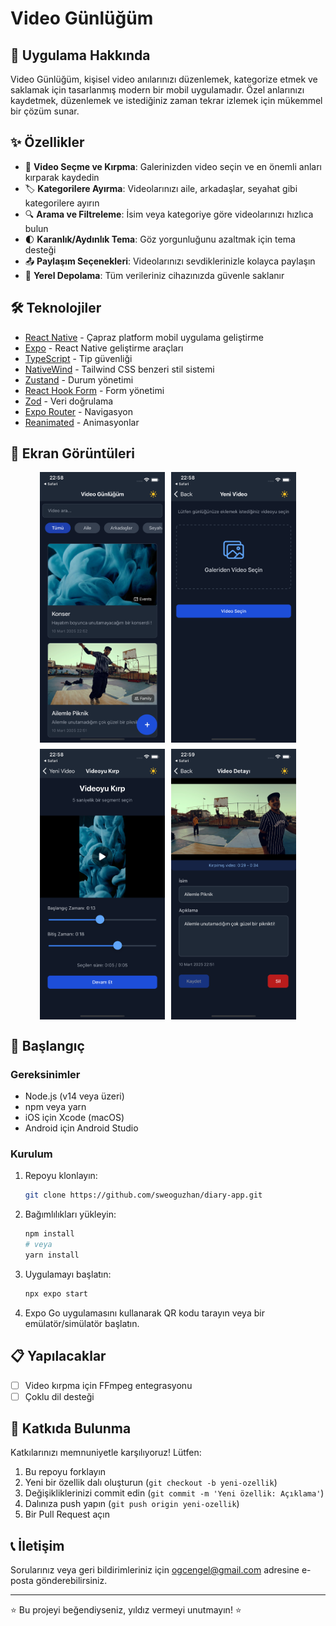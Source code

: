 # Video Günlüğüm


## 📱 Uygulama Hakkında

Video Günlüğüm, kişisel video anılarınızı düzenlemek, kategorize etmek ve saklamak için tasarlanmış modern bir mobil uygulamadır. Özel anlarınızı kaydetmek, düzenlemek ve istediğiniz zaman tekrar izlemek için mükemmel bir çözüm sunar.

## ✨ Özellikler

- 🎥 **Video Seçme ve Kırpma**: Galerinizden video seçin ve en önemli anları kırparak kaydedin
- 🏷️ **Kategorilere Ayırma**: Videolarınızı aile, arkadaşlar, seyahat gibi kategorilere ayırın
- 🔍 **Arama ve Filtreleme**: İsim veya kategoriye göre videolarınızı hızlıca bulun
- 🌓 **Karanlık/Aydınlık Tema**: Göz yorgunluğunu azaltmak için tema desteği
- 📤 **Paylaşım Seçenekleri**: Videolarınızı sevdiklerinizle kolayca paylaşın
- 💾 **Yerel Depolama**: Tüm verileriniz cihazınızda güvenle saklanır

## 🛠️ Teknolojiler

- [React Native](https://reactnative.dev/) - Çapraz platform mobil uygulama geliştirme
- [Expo](https://expo.dev/) - React Native geliştirme araçları
- [TypeScript](https://www.typescriptlang.org/) - Tip güvenliği
- [NativeWind](https://www.nativewind.dev/) - Tailwind CSS benzeri stil sistemi
- [Zustand](https://github.com/pmndrs/zustand) - Durum yönetimi
- [React Hook Form](https://react-hook-form.com/) - Form yönetimi
- [Zod](https://github.com/colinhacks/zod) - Veri doğrulama
- [Expo Router](https://docs.expo.dev/routing/introduction/) - Navigasyon
- [Reanimated](https://docs.swmansion.com/react-native-reanimated/) - Animasyonlar

## 📸 Ekran Görüntüleri

<div style="display: flex; flex-wrap: wrap; gap: 10px; justify-content: center;">
  <img src="screenshots/home.png" width="200" alt="Ana Sayfa" />
  <img src="screenshots/video-select.png" width="200" alt="Video Seçme" />
  <img src="screenshots/video-crop.png" width="200" alt="Video Kırpma" />
  <img src="screenshots/video-details.png" width="200" alt="Video Detayları" />
</div>

## 🚀 Başlangıç

### Gereksinimler

- Node.js (v14 veya üzeri)
- npm veya yarn
- iOS için Xcode (macOS)
- Android için Android Studio

### Kurulum

1. Repoyu klonlayın:
   ```bash
   git clone https://github.com/sweoguzhan/diary-app.git
   ```

2. Bağımlılıkları yükleyin:
   ```bash
   npm install
   # veya
   yarn install
   ```

3. Uygulamayı başlatın:
   ```bash
   npx expo start
   ```

4. Expo Go uygulamasını kullanarak QR kodu tarayın veya bir emülatör/simülatör başlatın.

## 📋 Yapılacaklar

- [ ] Video kırpma için FFmpeg entegrasyonu
- [ ] Çoklu dil desteği

## 🤝 Katkıda Bulunma

Katkılarınızı memnuniyetle karşılıyoruz! Lütfen:

1. Bu repoyu forklayın
2. Yeni bir özellik dalı oluşturun (`git checkout -b yeni-ozellik`)
3. Değişikliklerinizi commit edin (`git commit -m 'Yeni özellik: Açıklama'`)
4. Dalınıza push yapın (`git push origin yeni-ozellik`)
5. Bir Pull Request açın

## 📞 İletişim

Sorularınız veya geri bildirimleriniz için [ogcengel@gmail.com](mailto:ogcengel@gmail.com) adresine e-posta gönderebilirsiniz.

---

⭐️ Bu projeyi beğendiyseniz, yıldız vermeyi unutmayın! ⭐️

